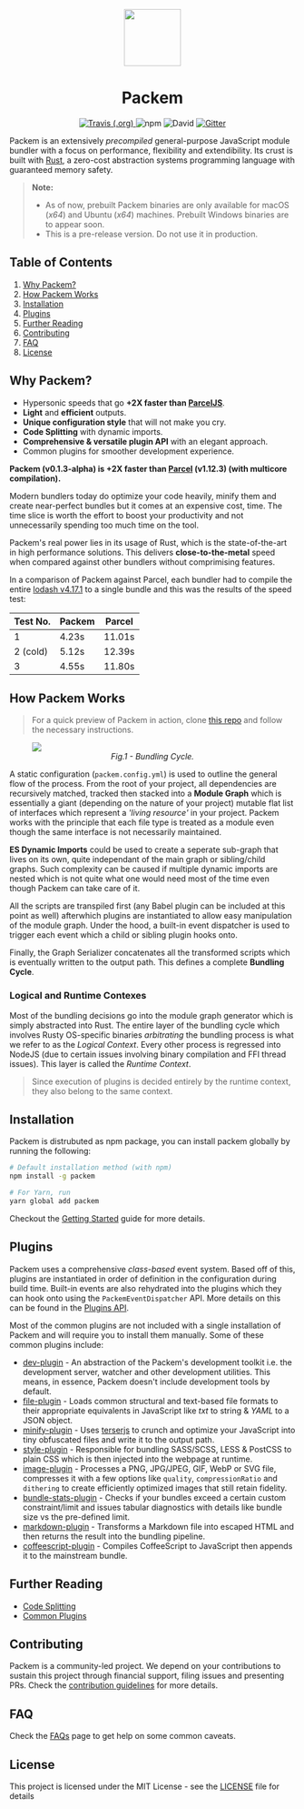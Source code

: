 <p align="center"><img width="100" src="https://raw.githubusercontent.com/packem/packem/master/resources/packem-logo.png" /></p>

<h1 align="center">Packem</h1>

<p align="center">
  <a href="https://travis-ci.org/packem/packem">
    <img alt="Travis (.org)" src="https://travis-ci.org/packem/packem.svg?branch=master">
  </a>
  <img alt="npm" src="https://img.shields.io/npm/dt/packem.svg">
  <img alt="David" src="https://img.shields.io/david/packem/packem.svg">
  <a href="https://gitter.im/packem_bundler/community">
    <img alt="Gitter" src="https://img.shields.io/gitter/room/bukharim96/packem_bundler.svg">
  </a>
</p>

Packem is an extensively _precompiled_ general-purpose JavaScript module bundler with a focus on performance, flexibility and extendibility. Its crust is built with [Rust](https://www.rust-lang.org/), a zero-cost abstraction systems programming language with guaranteed memory safety.

> **Note:**
>
> - As of now, prebuilt Packem binaries are only available for macOS (_x64_) and Ubuntu (_x64_) machines. Prebuilt Windows binaries are to appear soon.
> - This is a pre-release version. Do not use it in production.

## Table of Contents
1. [Why Packem?](#why-packem)
2. [How Packem Works](#how-packem-works)
3. [Installation](#installation)
4. [Plugins](#plugins)
5. [Further Reading](#further-reading)
6. [Contributing](#contributing)
7. [FAQ](#faq)
8. [License](#license)

## Why Packem?

- Hypersonic speeds that go **+2X faster than [ParcelJS](https://parceljs.org/)**.
- **Light** and **efficient** outputs.
- **Unique configuration style** that will not make you cry.
- **Code Splitting** with dynamic imports.
- **Comprehensive & versatile plugin API** with an elegant approach.
- Common plugins for smoother development experience.

**Packem (v0.1.3-alpha) is +2X faster than [Parcel](https://parceljs.org/) (v1.12.3) (with multicore compilation).**

Modern bundlers today do optimize your code heavily, minify them and create near-perfect bundles but it comes at an expensive cost, time. The time slice is worth the effort to boost your productivity and not unnecessarily spending too much time on the tool.

Packem's real power lies in its usage of Rust, which is the state-of-the-art in high performance solutions. This delivers **close-to-the-metal** speed when compared against other bundlers without comprimising features.

In a comparison of Packem against Parcel, each bundler had to compile the entire [lodash v4.17.1](https://lodash.com/docs/4.17.11) to a single bundle and this was the results of the speed test:

| Test No. | Packem | Parcel |
| -------- | ------ | ------ |
| 1        | 4.23s  | 11.01s |
| 2 (cold) | 5.12s  | 12.39s |
| 3        | 4.55s  | 11.80s |

## How Packem Works

> For a quick preview of Packem in action, clone [this repo](https://github.com/bukharim96/packem-lodash-test#readme) and follow the necessary instructions.

<p align="center">
  <figure>
    <img src="https://raw.githubusercontent.com/packem/packem/master/resources/bundling-cycle.png" />
    <figcaption align="center"><i>Fig.1 - Bundling Cycle.</i></figcaption>
  </figure>
</p>

A static configuration (`packem.config.yml`) is used to outline the general flow of the process. From the root of your project, all dependencies are recursively matched, tracked then stacked into a **Module Graph** which is essentially a giant (depending on the nature of your project) mutable flat list of interfaces which represent a _'living resource'_ in your project. Packem works with the principle that each file type is treated as a module even though the same interface is not necessarily maintained.

**ES Dynamic Imports** could be used to create a seperate sub-graph that lives on its own, quite independant of the main graph or sibling/child graphs. Such complexity can be caused if multiple dynamic imports are nested which is not quite what one would need most of the time even though Packem can take care of it.

All the scripts are transpiled first (any Babel plugin can be included at this point as well) afterwhich plugins are instantiated to allow easy manipulation of the module graph. Under the hood, a built-in event dispatcher is used to trigger each event which a child or sibling plugin hooks onto.

Finally, the Graph Serializer concatenates all the transformed scripts which is eventually written to the output path. This defines a complete **Bundling Cycle**.

### Logical and Runtime Contexes

Most of the bundling decisions go into the module graph generator which is simply abstracted into Rust. The entire layer of the bundling cycle which involves Rusty OS-specific binaries _arbitrating_ the bundling process is what we refer to as the _Logical Context_. Every other process is regressed into NodeJS (due to certain issues involving binary compilation and FFI thread issues). This layer is called the _Runtime Context_.

> Since execution of plugins is decided entirely by the runtime context, they also belong to the same context.

## Installation
Packem is distrubuted as npm package, you can install packem globally by running the following:

```bash
# Default installation method (with npm)
npm install -g packem

# For Yarn, run
yarn global add packem
```

Checkout the [Getting Started](docs/getting-started.md) guide for more details.

## Plugins

Packem uses a comprehensive _class-based_ event system. Based off of this, plugins are instantiated in order of definition in the configuration during build time. Built-in events are also rehydrated into the plugins which they can hook onto using the `PackemEventDispatcher` API. More details on this can be found in the [Plugins API](docs/the-plugin-system.md).

Most of the common plugins are not included with a single installation of Packem and will require you to install them manually. Some of these common plugins include:

- [dev-plugin](https://github.com/packem/packem-plugins/tree/master/dev-plugin) - An abstraction of the Packem's development toolkit i.e. the development server, watcher and other development utilities. This means, in essence, Packem doesn't include development tools by default.
- [file-plugin](https://github.com/packem/packem-plugins/tree/master/file-plugin) - Loads common structural and text-based file formats to their appropriate equivalents in JavaScript like _txt_ to string & _YAML_ to a JSON object.
- [minify-plugin](https://github.com/packem/packem-plugins/tree/master/minify-plugin) - Uses [terserjs](https://github.com/terser-js/terser) to crunch and optimize your JavaScript into tiny obfuscated files and write it to the output path.
- [style-plugin](https://github.com/packem/packem-plugins/tree/master/style-plugin) - Responsible for bundling SASS/SCSS, LESS & PostCSS to plain CSS which is then injected into the webpage at runtime.
- [image-plugin](https://github.com/packem/packem-plugins/tree/master/image-plugin) - Processes a PNG, JPG/JPEG, GIF, WebP or SVG file, compresses it with a few options like `quality`, `compressionRatio` and `dithering` to create efficiently optimized images that still retain fidelity.
- [bundle-stats-plugin](https://github.com/packem/packem-plugins/tree/master/bundle-stats-plugin) - Checks if your bundles exceed a certain custom constraint/limit and issues tabular diagnostics with details like bundle size vs the pre-defined limit.
- [markdown-plugin](https://github.com/packem/packem-plugins/tree/master/markdown-plugin) - Transforms a Markdown file into escaped HTML and then returns the result into the bundling pipeline.
- [coffeescript-plugin](https://github.com/packem/packem-plugins/tree/master/coffeescript-plugin) - Compiles CoffeeScript to JavaScript then appends it to the mainstream bundle.

## Further Reading

- [Code Splitting](docs/code-splitting.md)
- [Common Plugins](docs/common-plugins.md)


## Contributing

Packem is a community-led project. We depend on your contributions to sustain this project through financial support, filing issues and presenting PRs. Check the [contribution guidelines](CONTRIBUTING.md) for more details.

## FAQ

Check the [FAQs](FAQ.md) page to get help on some common caveats.

## License

This project is licensed under the MIT License - see the [LICENSE](LICENSE) file for details
